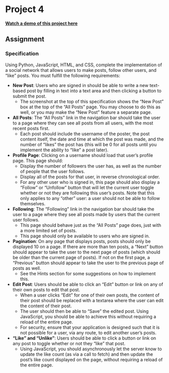 # Project 4
[**Watch a demo of this project here**](https://youtu.be/OAPRY6SAf9g)

## Assignment

### Specification
Using Python, JavaScript, HTML, and CSS, complete the implementation of a social network that allows users to make posts, follow other users, and “like” posts. You must fulfill the following requirements:

* **New Post**: Users who are signed in should be able to write a new text-based post by filling in text into a text area and then clicking a button to submit the post.
  * The screenshot at the top of this specification shows the “New Post” box at the top of the “All Posts” page. You may choose to do this as well, or you may make the “New Post” feature a separate page.
* **All Posts**: The “All Posts” link in the navigation bar should take the user to a page where they can see all posts from all users, with the most recent posts first.
  * Each post should include the username of the poster, the post content itself, the date and time at which the post was made, and the number of “likes” the post has (this will be 0 for all posts until you implement the ability to “like” a post later).
* **Profile Page**: Clicking on a username should load that user’s profile page. This page should:
  * Display the number of followers the user has, as well as the number of people that the user follows.
  * Display all of the posts for that user, in reverse chronological order.
  * For any other user who is signed in, this page should also display a “Follow” or “Unfollow” button that will let the current user toggle whether or not they are following this user’s posts. Note that this only applies to any “other” user: a user should not be able to follow themselves.
* **Following**: The “Following” link in the navigation bar should take the user to a page where they see all posts made by users that the current user follows.
  * This page should behave just as the “All Posts” page does, just with a more limited set of posts.
  * This page should only be available to users who are signed in.
* **Pagination**: On any page that displays posts, posts should only be displayed 10 on a page. If there are more than ten posts, a “Next” button should appear to take the user to the next page of posts (which should be older than the current page of posts). If not on the first page, a “Previous” button should appear to take the user to the previous page of posts as well.
  * See the Hints section for some suggestions on how to implement this.
* **Edit Post**: Users should be able to click an “Edit” button or link on any of their own posts to edit that post.
  * When a user clicks “Edit” for one of their own posts, the content of their post should be replaced with a textarea where the user can edit the content of their post.
  * The user should then be able to “Save” the edited post. Using JavaScript, you should be able to achieve this without requiring a reload of the entire page.
  * For security, ensure that your application is designed such that it is not possible for a user, via any route, to edit another user’s posts.
* **“Like” and “Unlike”**: Users should be able to click a button or link on any post to toggle whether or not they “like” that post.
  * Using JavaScript, you should asynchronously let the server know to update the like count (as via a call to fetch) and then update the post’s like count displayed on the page, without requiring a reload of the entire page.

